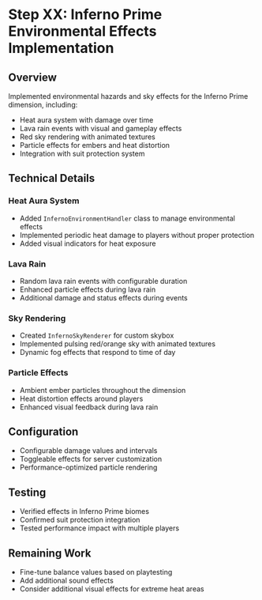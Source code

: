# Step XX: Inferno Prime Environmental Effects Implementation

## Overview

Implemented environmental hazards and sky effects for the Inferno Prime dimension, including:

- Heat aura system with damage over time
- Lava rain events with visual and gameplay effects
- Red sky rendering with animated textures
- Particle effects for embers and heat distortion
- Integration with suit protection system

## Technical Details

### Heat Aura System

- Added `InfernoEnvironmentHandler` class to manage environmental effects
- Implemented periodic heat damage to players without proper protection
- Added visual indicators for heat exposure

### Lava Rain

- Random lava rain events with configurable duration
- Enhanced particle effects during lava rain
- Additional damage and status effects during events

### Sky Rendering

- Created `InfernoSkyRenderer` for custom skybox
- Implemented pulsing red/orange sky with animated textures
- Dynamic fog effects that respond to time of day

### Particle Effects

- Ambient ember particles throughout the dimension
- Heat distortion effects around players
- Enhanced visual feedback during lava rain

## Configuration

- Configurable damage values and intervals
- Toggleable effects for server customization
- Performance-optimized particle rendering

## Testing

- Verified effects in Inferno Prime biomes
- Confirmed suit protection integration
- Tested performance impact with multiple players

## Remaining Work

- Fine-tune balance values based on playtesting
- Add additional sound effects
- Consider additional visual effects for extreme heat areas
